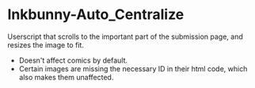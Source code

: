 # Inkbunny-Auto_Centralize
Userscript that scrolls to the important part of the submission page, and resizes the image to fit.

- Doesn't affect comics by default.
- Certain images are missing the necessary ID in their html code, which also makes them unaffected.
